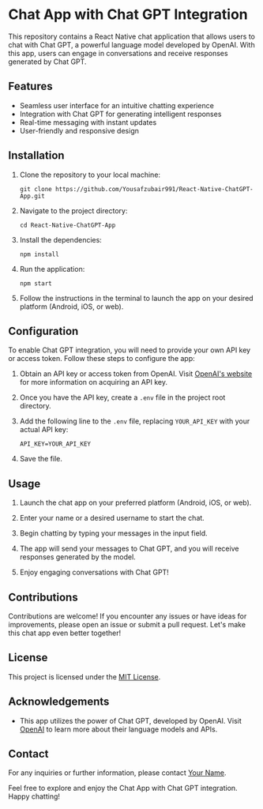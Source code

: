 # Chat App with Chat GPT Integration

This repository contains a React Native chat application that allows users to chat with Chat GPT, a powerful language model developed by OpenAI. With this app, users can engage in conversations and receive responses generated by Chat GPT.

## Features

- Seamless user interface for an intuitive chatting experience
- Integration with Chat GPT for generating intelligent responses
- Real-time messaging with instant updates
- User-friendly and responsive design

## Installation

1. Clone the repository to your local machine:

   ```shell
   git clone https://github.com/Yousafzubair991/React-Native-ChatGPT-App.git
   ```

2. Navigate to the project directory:

   ```shell
   cd React-Native-ChatGPT-App
   ```

3. Install the dependencies:

   ```shell
   npm install
   ```

4. Run the application:

   ```shell
   npm start
   ```

5. Follow the instructions in the terminal to launch the app on your desired platform (Android, iOS, or web).

## Configuration

To enable Chat GPT integration, you will need to provide your own API key or access token. Follow these steps to configure the app:

1. Obtain an API key or access token from OpenAI. Visit [OpenAI's website](https://openai.com) for more information on acquiring an API key.

2. Once you have the API key, create a `.env` file in the project root directory.

3. Add the following line to the `.env` file, replacing `YOUR_API_KEY` with your actual API key:

   ```shell
   API_KEY=YOUR_API_KEY
   ```

4. Save the file.

## Usage

1. Launch the chat app on your preferred platform (Android, iOS, or web).

2. Enter your name or a desired username to start the chat.

3. Begin chatting by typing your messages in the input field.

4. The app will send your messages to Chat GPT, and you will receive responses generated by the model.

5. Enjoy engaging conversations with Chat GPT!

## Contributions

Contributions are welcome! If you encounter any issues or have ideas for improvements, please open an issue or submit a pull request. Let's make this chat app even better together!

## License

This project is licensed under the [MIT License](LICENSE).

## Acknowledgements

- This app utilizes the power of Chat GPT, developed by OpenAI. Visit [OpenAI](https://openai.com) to learn more about their language models and APIs.

## Contact

For any inquiries or further information, please contact [Your Name](mailto:mianyousafzubair@gmail.com).

Feel free to explore and enjoy the Chat App with Chat GPT integration. Happy chatting!
